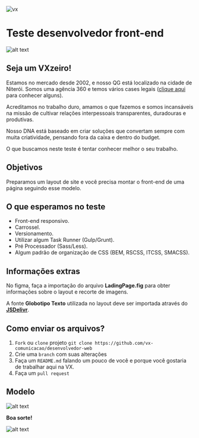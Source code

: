 ![vx](vx.png)

# Teste desenvolvedor front-end

![alt text](https://d335luupugsy2.cloudfront.net/cms/files/41403/1606856495/$8lyt6e2ma2e)

## Seja um VXzeiro!

Estamos no mercado desde 2002, e nosso QG está localizado na cidade de Niterói. Somos uma agência 360 e temos vários cases legais (<a href="https://vxcomunicacao.com.br/todos-cases/" target="_blank">clique aqui</a> para conhecer alguns).

Acreditamos no trabalho duro, amamos o que fazemos e somos incansáveis na missão de cultivar relações interpessoais transparentes, duradouras e produtivas.

Nosso DNA está baseado em criar soluções que convertam sempre com muita criatividade, pensando fora da caixa e dentro do budget.

O que buscamos neste teste é tentar conhecer melhor o seu trabalho.

## Objetivos

Preparamos um layout de site e você precisa montar o front-end de uma página seguindo esse modelo.

## O que esperamos no teste

* Front-end responsivo.
* Carrossel.
* Versionamento.
* Utilizar algum Task Runner (Gulp/Grunt).
* Pré Processador (Sass/Less).
* Algum padrão de organização de CSS (BEM, RSCSS, ITCSS, SMACSS).

## Informações extras

No figma, faça a importação do arquivo **LadingPage.fig** para obter informações sobre o layout e recorte de imagens.

A fonte **Globotipo Texto** utilizada no layout deve ser importada através do <a href="https://cdn.jsdelivr.net/gh/viniciusvasc13/globoplay@master/globotipo2.css" target="_blank">**JSDelivr**</a>.

## Como enviar os arquivos? 

1. `Fork` ou `clone` projeto `git clone https://github.com/vx-comunicacao/desenvolvedor-web`
2. Crie uma `branch` com suas alterações
3. Faça um `README.md` falando um pouco de você e porque você gostaria de trabalhar aqui na VX.
4. Faça um `pull request`

## Modelo 

![alt text](./LandingPage.png)

**Boa sorte!**

![alt text](https://d335luupugsy2.cloudfront.net/cms/files/41403/1606856495/$8lyt6e2ma2e)
